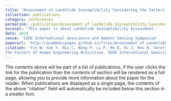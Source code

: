 ```yaml
---
title: "Assessment of Landslide Susceptibility Considering the Factors of Human Engineering Activities"
collection: publications
category: conferences
permalink: /publication/Assessment of Landslide Susceptibility Considering the Factors of Human Engineering Activities
excerpt: 'This paper is about Landslide Susceptibility Assessment.'
date: 2024
venue: 'IEEE International Geoscience and Remote Sensing Symposium'
paperurl: 'http://academicpages.github.io/files/Assessment of Landslide Susceptibility Considering the Factors of Human Engineering Activities.pdf'
citation: 'Yin W, Xue Y, Niu C, Wang P, Li P, He B, Xu J, Hou H, Varotsos C. Assessment of Landslide Susceptibility Considering 
the Factors of Human Engineering Activities. IEEE International Geoscience and Remote Sensing Symposium. IEEE, 2024: 1900-1903. (EI conference paper) '
---
```


The contents above will be part of a list of publications, if the user clicks the link for the publication than the contents of section will be rendered as a full page, allowing you to provide more information about the paper for the reader. When publications are displayed as a single page, the contents of the above "citation" field will automatically be included below this section in a smaller font.
